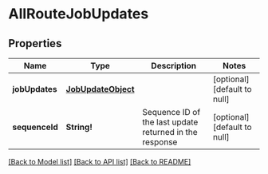 # AllRouteJobUpdates

## Properties
Name | Type | Description | Notes
------------ | ------------- | ------------- | -------------
**jobUpdates** | [**JobUpdateObject**](jobUpdateObject.md) |  | [optional] [default to null]
**sequenceId** | **String!** | Sequence ID of the last update returned in the response | [optional] [default to null]

[[Back to Model list]](../README.md#documentation-for-models) [[Back to API list]](../README.md#documentation-for-api-endpoints) [[Back to README]](../README.md)


